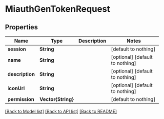 # MiauthGenTokenRequest


## Properties
Name | Type | Description | Notes
------------ | ------------- | ------------- | -------------
**session** | **String** |  | [default to nothing]
**name** | **String** |  | [optional] [default to nothing]
**description** | **String** |  | [optional] [default to nothing]
**iconUrl** | **String** |  | [optional] [default to nothing]
**permission** | **Vector{String}** |  | [default to nothing]


[[Back to Model list]](../README.md#models) [[Back to API list]](../README.md#api-endpoints) [[Back to README]](../README.md)


